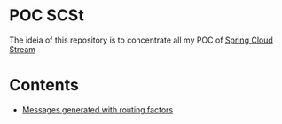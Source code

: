 # POC SCSt
The ideia of this repository is to concentrate all my POC of [Spring Cloud Stream](https://docs.spring.io/spring-cloud-stream/docs/current/reference/html/)

# Contents
* [Messages generated with routing factors](routingmessages/)